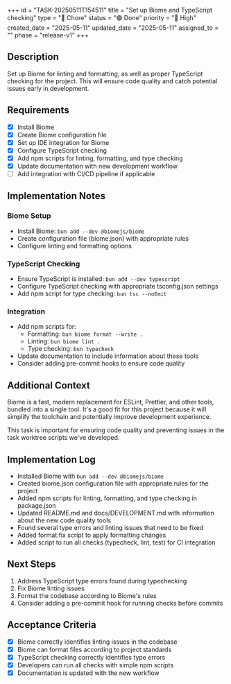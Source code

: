 +++
id = "TASK-20250511T154511"
title = "Set up Biome and TypeScript checking"
type = "🧰 Chore"
status = "🟢 Done"
priority = "🔼 High"
created_date = "2025-05-11"
updated_date = "2025-05-11"
assigned_to = ""
phase = "release-v1"
+++

## Description

Set up Biome for linting and formatting, as well as proper TypeScript checking for the project. This will ensure code quality and catch potential issues early in development.

## Requirements

- [x] Install Biome
- [x] Create Biome configuration file
- [x] Set up IDE integration for Biome
- [x] Configure TypeScript checking
- [x] Add npm scripts for linting, formatting, and type checking
- [x] Update documentation with new development workflow
- [ ] Add integration with CI/CD pipeline if applicable

## Implementation Notes

### Biome Setup
- Install Biome: `bun add --dev @biomejs/biome`
- Create configuration file (biome.json) with appropriate rules
- Configure linting and formatting options

### TypeScript Checking
- Ensure TypeScript is installed: `bun add --dev typescript`
- Configure TypeScript checking with appropriate tsconfig.json settings
- Add npm script for type checking: `bun tsc --noEmit`

### Integration
- Add npm scripts for:
  - Formatting: `bun biome format --write .`
  - Linting: `bun biome lint .`
  - Type checking: `bun typecheck`
- Update documentation to include information about these tools
- Consider adding pre-commit hooks to ensure code quality

## Additional Context

Biome is a fast, modern replacement for ESLint, Prettier, and other tools, bundled into a single tool. It's a good fit for this project because it will simplify the toolchain and potentially improve development experience.

This task is important for ensuring code quality and preventing issues in the task worktree scripts we've developed.

## Implementation Log

- Installed Biome with `bun add --dev @biomejs/biome`
- Created biome.json configuration file with appropriate rules for the project
- Added npm scripts for linting, formatting, and type checking in package.json
- Updated README.md and docs/DEVELOPMENT.md with information about the new code quality tools
- Found several type errors and linting issues that need to be fixed
- Added format:fix script to apply formatting changes
- Added script to run all checks (typecheck, lint, test) for CI integration

## Next Steps

1. Address TypeScript type errors found during typechecking
2. Fix Biome linting issues
3. Format the codebase according to Biome's rules
4. Consider adding a pre-commit hook for running checks before commits

## Acceptance Criteria

- [x] Biome correctly identifies linting issues in the codebase
- [x] Biome can format files according to project standards
- [x] TypeScript checking correctly identifies type errors
- [x] Developers can run all checks with simple npm scripts
- [x] Documentation is updated with the new workflow

